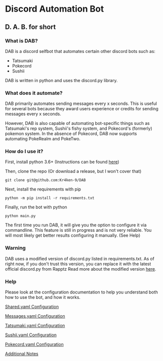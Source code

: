 # Discord Automation Bot
## D. A. B. for short

### What is DAB?

DAB is a discord selfbot that automates certain other discord bots such as:
* Tatsumaki
* Pokecord
* Sushii

DAB is written in python and uses the discord.py library.

### What does it automate?

DAB primarily automates sending messages every x seconds. This is useful for
several bots because they award users experience or credits for sending
messages every x seconds.

However, DAB is also capable of automating bot-specific things such as Tatsumaki's
rep system, Sushii's fishy system, and Pokecord's (formerly) pokemon system. In the absence of Pokecord, DAB now supports automating PokeRealm and PokeTwo.

### How do I use it?

First, install python 3.6+ (Instructions can be found [here](https://www.python.org/))

Then, clone the repo (Or download a release, but I won't cover that)

`git clone git@github.com:Kr4ken-9/DAB`

Next, install the requirements with pip

`python -m pip install -r requirements.txt`

Finally, run the bot with python

`python main.py`

The first time you run DAB, it will give you the option to configure it
via commandline. This feature is still in progress and is not very reliable.
You will most likely get better results configuring it manually. (See Help)

### Warning

DAB uses a modified version of discord.py listed in requirements.txt.
As of right now, if you don't trust this version, you can replace it with the latest official discord.py from Rapptz
Read more about the modified version [here](Discordpy.md).

### Help

Please look at the configuration documentation to help you understand both
how to use the bot, and how it works.

[Shared.yaml Configuration](Shared.md)

[Messages.yaml Configuration](Messages.md)

[Tatsumaki.yaml Configuration](Tatsumaki.md)

[Sushii.yaml Configuration](Sushii.md)

[Pokecord.yaml Configuration](Pokecord.md)

[Additional Notes](Additional.md)
